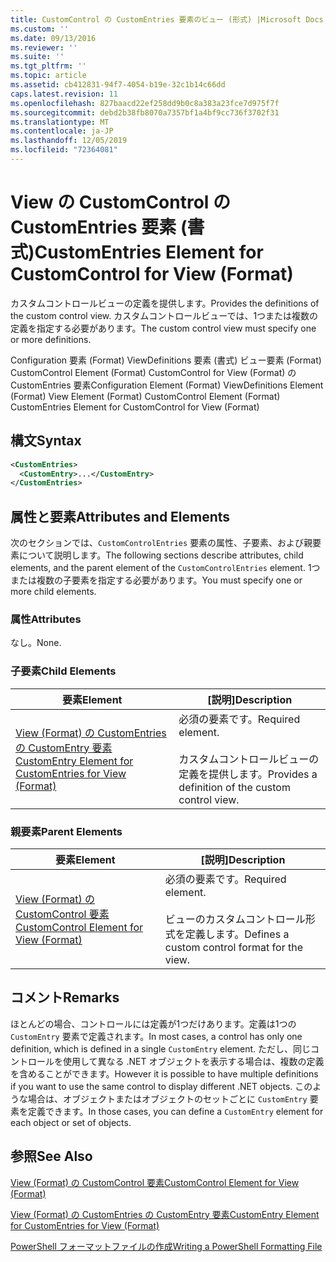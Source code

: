 ```yaml
---
title: CustomControl の CustomEntries 要素のビュー (形式) |Microsoft Docs
ms.custom: ''
ms.date: 09/13/2016
ms.reviewer: ''
ms.suite: ''
ms.tgt_pltfrm: ''
ms.topic: article
ms.assetid: cb412831-94f7-4054-b19e-32c1b14c66dd
caps.latest.revision: 11
ms.openlocfilehash: 827baacd22ef258dd9b0c8a383a23fce7d975f7f
ms.sourcegitcommit: debd2b38fb8070a7357bf1a4bf9cc736f3702f31
ms.translationtype: MT
ms.contentlocale: ja-JP
ms.lasthandoff: 12/05/2019
ms.locfileid: "72364081"
---
```

# <a name="customentries-element-for-customcontrol-for-view-format"></a><span data-ttu-id="3831d-102">View の CustomControl の CustomEntries 要素 (書式)</span><span class="sxs-lookup"><span data-stu-id="3831d-102">CustomEntries Element for CustomControl for View (Format)</span></span>

<span data-ttu-id="3831d-103">カスタムコントロールビューの定義を提供します。</span><span class="sxs-lookup"><span data-stu-id="3831d-103">Provides the definitions of the custom control view.</span></span> <span data-ttu-id="3831d-104">カスタムコントロールビューでは、1つまたは複数の定義を指定する必要があります。</span><span class="sxs-lookup"><span data-stu-id="3831d-104">The custom control view must specify one or more definitions.</span></span>

<span data-ttu-id="3831d-105">Configuration 要素 (Format) ViewDefinitions 要素 (書式) ビュー要素 (Format) CustomControl Element (Format) CustomControl for View (Format) の CustomEntries 要素</span><span class="sxs-lookup"><span data-stu-id="3831d-105">Configuration Element (Format) ViewDefinitions Element (Format) View Element (Format) CustomControl Element (Format) CustomEntries Element for CustomControl for View (Format)</span></span>

## <a name="syntax"></a><span data-ttu-id="3831d-106">構文</span><span class="sxs-lookup"><span data-stu-id="3831d-106">Syntax</span></span>

```xml
<CustomEntries>
  <CustomEntry>...</CustomEntry>
</CustomEntries>
```

## <a name="attributes-and-elements"></a><span data-ttu-id="3831d-107">属性と要素</span><span class="sxs-lookup"><span data-stu-id="3831d-107">Attributes and Elements</span></span>

<span data-ttu-id="3831d-108">次のセクションでは、`CustomControlEntries` 要素の属性、子要素、および親要素について説明します。</span><span class="sxs-lookup"><span data-stu-id="3831d-108">The following sections describe attributes, child elements, and the parent element of the `CustomControlEntries` element.</span></span> <span data-ttu-id="3831d-109">1つまたは複数の子要素を指定する必要があります。</span><span class="sxs-lookup"><span data-stu-id="3831d-109">You must specify one or more child elements.</span></span>

### <a name="attributes"></a><span data-ttu-id="3831d-110">属性</span><span class="sxs-lookup"><span data-stu-id="3831d-110">Attributes</span></span>

<span data-ttu-id="3831d-111">なし。</span><span class="sxs-lookup"><span data-stu-id="3831d-111">None.</span></span>

### <a name="child-elements"></a><span data-ttu-id="3831d-112">子要素</span><span class="sxs-lookup"><span data-stu-id="3831d-112">Child Elements</span></span>

|<span data-ttu-id="3831d-113">要素</span><span class="sxs-lookup"><span data-stu-id="3831d-113">Element</span></span>|<span data-ttu-id="3831d-114">[説明]</span><span class="sxs-lookup"><span data-stu-id="3831d-114">Description</span></span>|
|-------------|-----------------|
|[<span data-ttu-id="3831d-115">View (Format) の CustomEntries の CustomEntry 要素</span><span class="sxs-lookup"><span data-stu-id="3831d-115">CustomEntry Element for CustomEntries for View (Format)</span></span>](./customentry-element-for-customentries-for-customcontrol-for-view-format.md)|<span data-ttu-id="3831d-116">必須の要素です。</span><span class="sxs-lookup"><span data-stu-id="3831d-116">Required element.</span></span><br /><br /> <span data-ttu-id="3831d-117">カスタムコントロールビューの定義を提供します。</span><span class="sxs-lookup"><span data-stu-id="3831d-117">Provides a definition of the custom control view.</span></span>|

### <a name="parent-elements"></a><span data-ttu-id="3831d-118">親要素</span><span class="sxs-lookup"><span data-stu-id="3831d-118">Parent Elements</span></span>

|<span data-ttu-id="3831d-119">要素</span><span class="sxs-lookup"><span data-stu-id="3831d-119">Element</span></span>|<span data-ttu-id="3831d-120">[説明]</span><span class="sxs-lookup"><span data-stu-id="3831d-120">Description</span></span>|
|-------------|-----------------|
|[<span data-ttu-id="3831d-121">View (Format) の CustomControl 要素</span><span class="sxs-lookup"><span data-stu-id="3831d-121">CustomControl Element for View (Format)</span></span>](./customcontrol-element-for-view-format.md)|<span data-ttu-id="3831d-122">必須の要素です。</span><span class="sxs-lookup"><span data-stu-id="3831d-122">Required element.</span></span><br /><br /> <span data-ttu-id="3831d-123">ビューのカスタムコントロール形式を定義します。</span><span class="sxs-lookup"><span data-stu-id="3831d-123">Defines a custom control format for the view.</span></span>|

## <a name="remarks"></a><span data-ttu-id="3831d-124">コメント</span><span class="sxs-lookup"><span data-stu-id="3831d-124">Remarks</span></span>

<span data-ttu-id="3831d-125">ほとんどの場合、コントロールには定義が1つだけあります。定義は1つの `CustomEntry` 要素で定義されます。</span><span class="sxs-lookup"><span data-stu-id="3831d-125">In most cases, a control has only one definition, which is defined in a single `CustomEntry` element.</span></span> <span data-ttu-id="3831d-126">ただし、同じコントロールを使用して異なる .NET オブジェクトを表示する場合は、複数の定義を含めることができます。</span><span class="sxs-lookup"><span data-stu-id="3831d-126">However it is possible to have multiple definitions if you want to use the same control to display different .NET objects.</span></span> <span data-ttu-id="3831d-127">このような場合は、オブジェクトまたはオブジェクトのセットごとに `CustomEntry` 要素を定義できます。</span><span class="sxs-lookup"><span data-stu-id="3831d-127">In those cases, you can define a `CustomEntry` element for each object or set of objects.</span></span>

## <a name="see-also"></a><span data-ttu-id="3831d-128">参照</span><span class="sxs-lookup"><span data-stu-id="3831d-128">See Also</span></span>

[<span data-ttu-id="3831d-129">View (Format) の CustomControl 要素</span><span class="sxs-lookup"><span data-stu-id="3831d-129">CustomControl Element for View (Format)</span></span>](./customcontrol-element-for-view-format.md)

[<span data-ttu-id="3831d-130">View (Format) の CustomEntries の CustomEntry 要素</span><span class="sxs-lookup"><span data-stu-id="3831d-130">CustomEntry Element for CustomEntries for View (Format)</span></span>](./customentry-element-for-customentries-for-customcontrol-for-view-format.md)

[<span data-ttu-id="3831d-131">PowerShell フォーマットファイルの作成</span><span class="sxs-lookup"><span data-stu-id="3831d-131">Writing a PowerShell Formatting File</span></span>](./writing-a-powershell-formatting-file.md)
